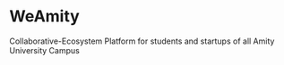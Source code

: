 # WeAmity
Collaborative-Ecosystem Platform for students and startups of all Amity University Campus

